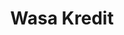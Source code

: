 ---
title: Wasa Kredit
role: Lead Developer
employer: /employment/13-wasa-kredit-ab
location: Stockholm, Sweden
start_date: 2012-03-12
end_date: 2013-11-14
skills:
 - C#
 - WinForms
 - Asp.Net MVC4 
 - HTML
 - CSS3
 - WCF
 - TDD
 - BDD
 - SpecFlow
 - Continuous Integration
 - Team Foundation Server- XML
 - XSLT
summary: 
 - Reduced complexity and system decay through refactoring and the application of common software architecture patterns.
 - Guided the development teams towards an iterative approach to software development with the product owner, functional analysts, testers and developers working closely together during the entire development cycle.
 - Introduced the idea of living documentation in the form of executable specifications.
---